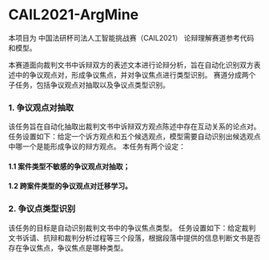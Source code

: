 # CAIL2021-ArgMine
本项目为 中国法研杯司法人工智能挑战赛（CAIL2021） 论辩理解赛道参考代码和模型。

本赛道面向裁判文书中诉辩双方的表述文本进行论辩分析，旨在自动化识别双方表述中的争议观点对，形成争议焦点，并对争议焦点进行类型识别。
赛道分成两个子任务，包括争议观点对抽取以及争议点类型识别。

### 1. 争议观点对抽取

该任务旨在自动化抽取出裁判文书中诉辩双方观点陈述中存在互动关系的论点对。
任务设置如下：给定一个诉方观点和五个候选观点，模型需要自动识别出候选观点中哪一个是能形成争议的辩方观点。
本任务有两个设定：

  #### 1.1 案件类型不敏感的争议观点对抽取；
  
  #### 1.2 跨案件类型的争议观点对迁移学习。

### 2. 争议点类型识别

该任务的目标是自动识别裁判文书中的争议焦点类型。
任务设置如下：给定裁判文书诉请、抗辩和裁判分析过程等三个段落，根据段落中提供的信息判断文书是否存在争议焦点，争议焦点是哪种类型。
 
